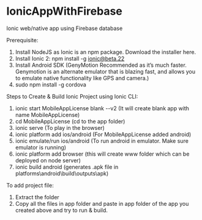 # IonicAppWithFirebase
Ionic web/native app using Firebase database

Prerequisite:
1.	Install NodeJS as Ionic is an npm package. Download the installer here.
2.	Install Ionic 2: npm install -g ionic@beta.22 
3.	Install Android SDK (GenyMotion Recommended as it’s much faster.  Genymotion is an alternate emulator that is blazing fast, and allows you to emulate native functionality like GPS and camera.)
4.	sudo npm install -g cordova

Steps to Create & Build Ionic Project using Ionic CLI:
1.	ionic start MobileAppLicense blank --v2  (It will create blank app with name MobileAppLicense)
2.	cd MobileAppLicense (cd to the app folder)
3.	ionic serve (To play in the browser)
4.	ionic platform add ios/android (For MobileAppLicense added android)
5.	ionic emulate/run ios/android (To run android in emulator. Make sure emulator is running)
6.	ionic platform add browser (this will create www folder which can be deployed on node server)
7.	ionic build android (generates .apk file in platforms\android\build\outputs\apk)

To add project file:
1.	Extract the folder
2.	Copy all the files in app folder and paste in app folder of the app you created above and try to run & build.
